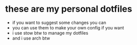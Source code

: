 # these are my personal dotfiles
- if you want to suggest some changes you can
- you can use them to make your own config if you want
- i use stow btw to manage my dotfiles
- and i use arch btw
